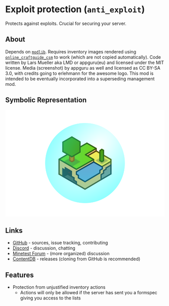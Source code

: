# Exploit protection (`anti_exploit`)

Protects against exploits. Crucial for securing your server.

## About

Depends on [`modlib`](https://github.com/appgurueu/modlib). Requires inventory images rendered using [`online_craftguide_csm`](https://github.com/appgurueu/modlib) to work (which are not copied automatically). Code written by Lars Mueller aka LMD or appguru(eu) and licensed under the MIT license. Media (screenshot) by appguru as well and licensed as CC BY-SA 3.0, with credits going to erlehmann for the awesome logo. This mod is intended to be eventually incorporated into a superseding management mod.

## Symbolic Representation

![Image](screenshot.png)

## Links

* [GitHub](https://github.com/appgurueu/anti_exploit) - sources, issue tracking, contributing
* [Discord](https://discordapp.com/invite/ysP74by) - discussion, chatting
* [Minetest Forum](https://forum.minetest.net/viewtopic.php?f=9&t=25279) - (more organized) discussion
* [ContentDB](https://content.minetest.net/packages/LMD/anti_exploit) - releases (cloning from GitHub is recommended)

## Features

* Protection from unjustified inventory actions
  * Actions will only be allowed if the server has sent you a formspec giving you access to the lists